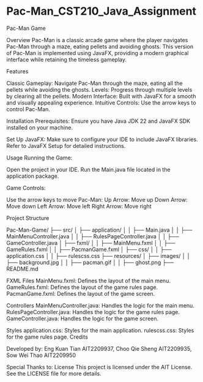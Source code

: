 # Pac-Man_CST210_Java_Assignment
Pac-Man Game

Overview
Pac-Man is a classic arcade game where the player navigates Pac-Man through a maze, eating pellets and avoiding ghosts. This version of Pac-Man is implemented using JavaFX, providing a modern graphical interface while retaining the timeless gameplay.

Features

Classic Gameplay: Navigate Pac-Man through the maze, eating all the pellets while avoiding the ghosts.
Levels: Progress through multiple levels by clearing all the pellets.
Modern Interface: Built with JavaFX for a smooth and visually appealing experience.
Intuitive Controls: Use the arrow keys to control Pac-Man.

Installation
Prerequisites: Ensure you have Java JDK 22 and JavaFX SDK installed on your machine.

Set Up JavaFX: Make sure to configure your IDE to include JavaFX libraries. Refer to JavaFX Setup for detailed instructions.

Usage
Running the Game:

Open the project in your IDE.
Run the Main.java file located in the application package.

Game Controls:

Use the arrow keys to move Pac-Man:
Up Arrow: Move up
Down Arrow: Move down
Left Arrow: Move left
Right Arrow: Move right

Project Structure

Pac-Man-Game/
├── src/
│   ├── application/
│   │   ├── Main.java
│   │   ├── MainMenuController.java
│   │   ├── RulesPageController.java
│   │   ├── GameController.java
│   ├── fxml/
│   │   ├── MainMenu.fxml
│   │   ├── GameRules.fxml
│   │   ├── PacmanGame.fxml
│   ├── css/
│   │   ├── application.css
│   │   ├── rulescss.css
├── resources/
│   ├── images/
│   │   ├── background.jpg
│   │   ├── pacman.gif
│   │   ├── ghost.png
├── README.md

FXML Files
MainMenu.fxml: Defines the layout of the main menu.
GameRules.fxml: Defines the layout of the game rules page.
PacmanGame.fxml: Defines the layout of the game screen.

Controllers
MainMenuController.java: Handles the logic for the main menu.
RulesPageController.java: Handles the logic for the game rules page.
GameController.java: Handles the logic for the game screen.

Styles
application.css: Styles for the main application.
rulescss.css: Styles for the game rules page.
Credits

Developed by: Eng Kuan Tian AIT2209937, Choo Qie Sheng AIT2209935, Sow Wei Thao AIT2209950

Special Thanks to: 
License
This project is licensed under the AIT License. See the LICENSE file for more details.
